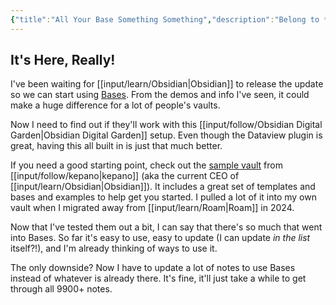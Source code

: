 ```yaml
---
{"title":"All Your Base Something Something","description":"Belong to *someone* probably","date":"2025-08-18","tags":["PKM","obsidian"],"dg-publish":true,"created":"2025-08-18 17:06:18","updated":"2025-08-18T20:08:40-04:00","permalink":"/output/write/2025/all-your-base-something-something/","dgPassFrontmatter":true,"noteIcon":"3"}
---
```


## It's Here, Really!

I've been waiting for [[input/learn/Obsidian\|Obsidian]] to release the update so we can start using [Bases](https://help.obsidian.md/bases). From the demos and info I've seen, it could make a huge difference for a lot of people's vaults.

Now I need to find out if they'll work with this [[input/follow/Obsidian Digital Garden\|Obsidian Digital Garden]] setup. Even though the Dataview plugin is great, having this all built in is just that much better.

If you need a good starting point, check out the [sample vault](https://stephango.com/vault) from [[input/follow/kepano\|kepano]] (aka the current CEO of [[input/learn/Obsidian\|Obsidian]]). It includes a great set of templates and bases and examples to help get you started. I pulled a lot of it into my own vault when I migrated away from [[input/learn/Roam\|Roam]] in 2024.

Now that I've tested them out a bit, I can say that there's so much that went into Bases. So far it's easy to use, easy to update (I can update _in the list_ itself?!), and I'm already thinking of ways to use it.

The only downside? Now I have to update a lot of notes to use Bases instead of whatever is already there. It's fine, it'll just take a while to get through all 9900+ notes.
